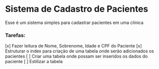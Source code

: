 # Sistema de Cadastro de Pacientes

Esse é um sistema simples para cadastrar pacientes em uma clínica

### Tarefas:

[x] Fazer leitura de Nome, Sobrenome, Idade e CPF do Paciente
[x] Estruturar o index para criação de uma tabela onde serão adicionados os pacientes
[ ] Criar uma tabela onde possam ser inseridos os dados do paciente
[ ] Estilizar a tabela
